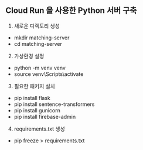## Cloud Run 을 사용한 Python 서버 구축

1. 새로운 디렉토리 생성

- mkdir matching-server
- cd matching-server

2. 가상환경 설정

- python -m venv venv
- source venv\Scripts\activate

3. 필요한 패키지 설치

- pip install flask
- pip install sentence-transformers
- pip install gunicorn
- pip install firebase-admin

4. requirements.txt 생성

- pip freeze > requirements.txt
